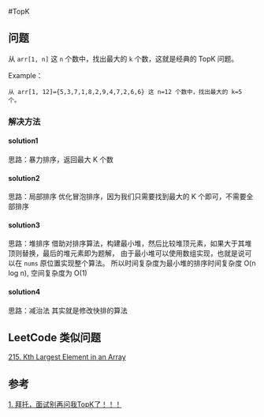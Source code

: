 #TopK

## 问题
从 `arr[1, n]` 这 `n` 个数中，找出最大的 `k` 个数，这就是经典的 TopK 问题。

Example： 
```text
从 arr[1, 12]={5,3,7,1,8,2,9,4,7,2,6,6} 这 n=12 个数中，找出最大的 k=5 个。
```

### 解决方法
#### solution1
思路：暴力排序，返回最大 K 个数

#### solution2
思路：局部排序
优化冒泡排序，因为我们只需要找到最大的 K 个即可，不需要全部排序

#### solution3
思路：堆排序
借助对排序算法，构建最小堆，然后比较堆顶元素，如果大于其堆顶则替换，最后的堆元素即为题解，
由于最小堆可以使用数组实现，也就是说可以在 `nums` 原位置实现整个算法。
所以时间复杂度为最小堆的排序时间复杂度 O(n log n), 空间复杂度为 O(1)

#### solution4
思路：减治法
其实就是修改快排的算法

## LeetCode 类似问题
[215. Kth Largest Element in an Array](https://leetcode.com/problems/kth-largest-element-in-an-array/)

## 参考
[1. 拜托，面试别再问我TopK了！！！](https://mp.weixin.qq.com/s/FFsvWXiaZK96PtUg-mmtEw)
